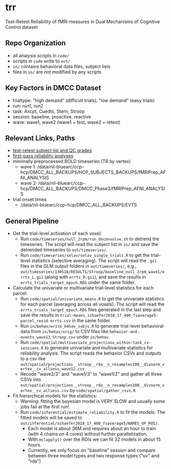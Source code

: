 # trr

Test-Retest Reliability of fMRI measures in Dual Mechanisms of Cognitive Control dataset

## Repo Organization

- all analysis scripts in `code/`
- scripts in `code` write to `out/`
- `in/` contains behavioral data files, subject lists
- files in `in/` are not modified by any scripts

## Key Factors in DMCC Dataset

- trialtype: "high demand" (difficult trials), "low demand" (easy trials)
- run: run1, run2
- task: Axcpt, Cuedts, Stern, Stroop
- session: baseline, proactive, reactive
- wave: wave1, wave2 (wave1 = test, wave2 = retest)

## Relevant Links, Paths

- [test-retest subject list and QC grades](https://3.basecamp.com/3758557/buckets/3792852/messages/4106700214)
- [first-pass reliability analyses](https://3.basecamp.com/3758557/buckets/3792852/messages/3983554628)
- minimally preprocessed BOLD timeseries (TR by vertex)
  - wave 1: /data/nil-bluearc/ccp-hcp/DMCC_ALL_BACKUPS/HCP_SUBJECTS_BACKUPS/fMRIPrep_AFNI_ANALYSIS
  - wave 2: /data/nil-bluearc/ccp-hcp/DMCC_ALL_BACKUPS/DMCC_Phase3/fMRIPrep_AFNI_ANALYSIS
- trial onset times
  - /data/nil-bluearc/ccp-hcp/DMCC_ALL_BACKUPS/EVTS

## General Pipeline

- Get the trial-level activation of each voxel:
  - Run `code/timeseries/null_2rpm/run_deconvolve.sh` to detrend the timeseries. The script will read the subject list in `in/` and save the detrended timeseries to `out/timeseries/`.
  - Run `code/timeseries/selav/selav_single_trials.R` to get the trial-level statistics (selective averaging). The script will read the `.gii` files in the GLM output folders in `out/timeseries/`, e.g., `out/timeseries/130518/RESULTS/Stroop/baseline_null_2rpm_wave1/errts_L.gii` (along with `errts_R.gii`), and save the results in `errts_trials_target_epoch.RDS` under the same folder.
- Calculate the univariate or multivariate trial-level statistics for each parcel:
  - Run `code/spatial/univariate_means.R` to get the univariate statistics for each parcel (averaging across all voxels). The script will read the `errts_trials_target_epoch.RDS` files generated in the last step and save the results in `trial-means_schaefer2018_17_400_fsaverage5-parcel_resid-errts.csv` in the same folder.
  - Run `in/behav/write_behav_subjs.R` to generate trial-level behavioral data from `in/behav/orig/` to CSV files like `behavior-and-events_wave13_Stroop.csv` under `in/behav`.
  - Run `code/spatial/multivariate_projections_within-task_cv-sessions.R` to generate univariate and multivariate statistics for reliability analysis. The script reads the behavior CSVs and outputs to a csv like `out/spatial/projections__stroop__rda__n_resamples100__divnorm_vertex__cv_allsess_wave12.csv`
  - Recode "wave2/3" and "wave1/3" to "wave1/2" and gather all three CSVs into `out/spatial/projections__stroop__rda__n_resamples100__divnorm_vertex__cv_allsess.csv` by `code/spatial/gather_csvs.R`
- Fit hierarchical models for the statistics:
  - Warning: fitting the bayesian model is VERY SLOW and usually some jobs fail at the first run!
  - Run `code/inferential/estimate_reliability.R` to fit the models. The fitted models will be saved to `out/inferential/schaefer2018_17_400_fsaverage5/NAMES_OF_ROI/`.
    - Each model is about 36M and requires about an hour to train (with 4 chains on 4 cores) without further parallelization.
    - With `mclapply()` over the ROIs we can fit 32 models in about 15 hours. 
    - Currently, we only focus on "baseline" session and compare between three model types and two response types ("uv" and "rda")